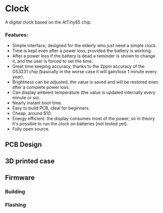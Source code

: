 # Clock
A digital clock based on the AtTiny85 chip.

### Features:
 * Simple interface, designed for the elderly who just need a simple clock.
 * Time is kept even after a power loss, provided the battery is working.
 * After a power loss if the battery is dead a reminder is shown to change it, and the user is forced to set the time. 
 * Great time keeping accuracy, thanks to the 2ppm accuracy of the DS3231 chip (basically in the worse case it will gain/lose 1 minute every year).
 * Brightness can be adjusted, the value is saved and will be restored even after a complete power loss.
 * Can display ambient temperature (the value is updated internally every minute or so).
 * Nearly instant boot time.
 * Easy to build PCB, ideal for beginners.
 * Cheap, around $10.
 * Energy efficient: the display consumes most of the power, so in theory it's possible to run the clock on batteries [not tested yet]. 
 * Fully open source.

## PCB Design

## 3D printed case

## Firmware

### Building

### Flashing